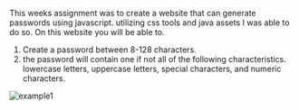 This weeks assignment was to create a website that can generate passwords using javascript. utilizing css tools and java assets I was able to do so. On this website you will be able to.
1. Create a password between 8-128 characters.
2. the password will contain one if not all of the following characteristics. lowercase letters, uppercase letters, special characters, and numeric characters.



![example1](https://user-images.githubusercontent.com/75324665/104037309-8dc54680-51a2-11eb-83dc-bc4100f11cc0.png)



